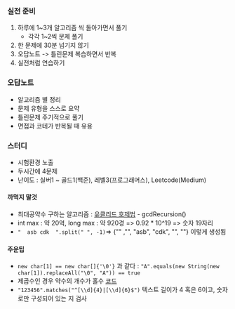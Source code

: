 ### 실전 준비
1. 하루에 1~3개 알고리즘 씩 돌아가면서 풀기
   - 각각 1~2씩 문제 풀기
2. 한 문제에 30분 넘기지 않기
3. 오답노트 -> 틀린문제 복습하면서 반복
4. 실전처럼 연습하기


### 오답노트
- 알고리즘 별 정리
- 문제 유형을 스스로 요약
- 틀린문제 주기적으로 풀기
- 면접과 코테가 반복될 때 유용


### 스터디
- 시험환경 노출
- 두시간에 4문제
- 난이도 : 실버1 ~ 골드1(백준), 레벨3(프로그래머스), Leetcode(Medium)


#### 까먹지 말것
- 최대공약수 구하는 알고리즘 : [유클리드 호제법](./programmers/lv0/AdditionOfFractions.java) - gcdRecursion()
- int max : 약 20억, long max : 약 920경 => 0.92 * 10^19 => 숫자 19자리
- ```"  asb cdk  ".split(" ", -1)```=> {"" ,"", "asb", "cdk", "", ""} 이렇게 생성됨


#### 주운팁
- ```new char[1] == new char[]{'\0'}``` 과 같다 : ```"A".equals(new String(new char[1]).replaceAll("\0", "A")) == true```
- 제곱수인 경우 약수의 개수가 홀수 [코드](./programmers/lv1/TheNumberAndAdditionOfDivisors.java)
- ``` "123456".matches("^[\\d]{4}|[\\d]{6}$") ``` 텍스트 길이가 4 혹은 6이고, 숫자로만 구성되어 있는 지 검사 